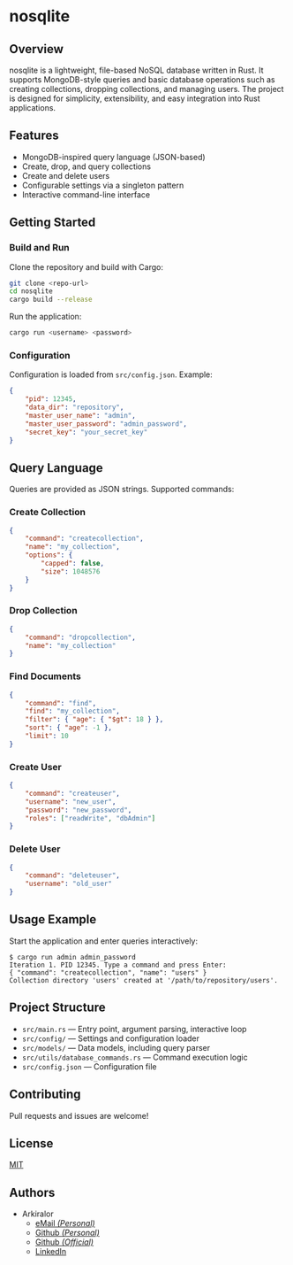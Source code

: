 # nosqlite

## Overview

nosqlite is a lightweight, file-based NoSQL database written in Rust. It supports MongoDB-style queries and basic database operations such as creating collections, dropping collections, and managing users. The project is designed for simplicity, extensibility, and easy integration into Rust applications.

## Features

- MongoDB-inspired query language (JSON-based)
- Create, drop, and query collections
- Create and delete users
- Configurable settings via a singleton pattern
- Interactive command-line interface

## Getting Started

### Build and Run

Clone the repository and build with Cargo:

```sh
git clone <repo-url>
cd nosqlite
cargo build --release
```

Run the application:

```sh
cargo run <username> <password>
```

### Configuration

Configuration is loaded from `src/config.json`. Example:

```json
{
    "pid": 12345,
    "data_dir": "repository",
    "master_user_name": "admin",
    "master_user_password": "admin_password",
    "secret_key": "your_secret_key"
}
```

## Query Language

Queries are provided as JSON strings. Supported commands:

### Create Collection
```json
{
    "command": "createcollection",
    "name": "my_collection",
    "options": {
        "capped": false,
        "size": 1048576
    }
}
```

### Drop Collection
```json
{
    "command": "dropcollection",
    "name": "my_collection"
}
```

### Find Documents
```json
{
    "command": "find",
    "find": "my_collection",
    "filter": { "age": { "$gt": 18 } },
    "sort": { "age": -1 },
    "limit": 10
}
```

### Create User
```json
{
    "command": "createuser",
    "username": "new_user",
    "password": "new_password",
    "roles": ["readWrite", "dbAdmin"]
}
```

### Delete User
```json
{
    "command": "deleteuser",
    "username": "old_user"
}
```

## Usage Example

Start the application and enter queries interactively:

```
$ cargo run admin admin_password
Iteration 1. PID 12345. Type a command and press Enter:
{ "command": "createcollection", "name": "users" }
Collection directory 'users' created at '/path/to/repository/users'.
```

## Project Structure

- `src/main.rs` — Entry point, argument parsing, interactive loop
- `src/config/` — Settings and configuration loader
- `src/models/` — Data models, including query parser
- `src/utils/database_commands.rs` — Command execution logic
- `src/config.json` — Configuration file

## Contributing

Pull requests and issues are welcome!

## License

[MIT](LICENSE)


## Authors
- Arkiralor
    - [eMail _(Personal)_](mailto:prithoo11335@gmail.com)
    - [Github _(Personal)_](https://github.com/Arkiralor)
    - [Github _(Official)_](https://github.com/prithoomedhi)
    - [LinkedIn](https://www.linkedin.com/in/prithoo11335/)